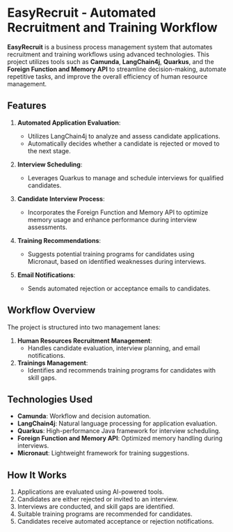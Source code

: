 # EasyRecruit - Automated Recruitment and Training Workflow

**EasyRecruit** is a business process management system that automates recruitment and training workflows using advanced technologies. This project utilizes tools such as **Camunda**, **LangChain4j**, **Quarkus**, and the **Foreign Function and Memory API** to streamline decision-making, automate repetitive tasks, and improve the overall efficiency of human resource management.

## Features
1. **Automated Application Evaluation**:
   - Utilizes LangChain4j to analyze and assess candidate applications.
   - Automatically decides whether a candidate is rejected or moved to the next stage.

2. **Interview Scheduling**:
   - Leverages Quarkus to manage and schedule interviews for qualified candidates.

3. **Candidate Interview Process**:
   - Incorporates the Foreign Function and Memory API to optimize memory usage and enhance performance during interview assessments.

4. **Training Recommendations**:
   - Suggests potential training programs for candidates using Micronaut, based on identified weaknesses during interviews.

5. **Email Notifications**:
   - Sends automated rejection or acceptance emails to candidates.

## Workflow Overview
The project is structured into two management lanes:
1. **Human Resources Recruitment Management**:
   - Handles candidate evaluation, interview planning, and email notifications.
2. **Trainings Management**:
   - Identifies and recommends training programs for candidates with skill gaps.

## Technologies Used
- **Camunda**: Workflow and decision automation.
- **LangChain4j**: Natural language processing for application evaluation.
- **Quarkus**: High-performance Java framework for interview scheduling.
- **Foreign Function and Memory API**: Optimized memory handling during interviews.
- **Micronaut**: Lightweight framework for training suggestions.

## How It Works
1. Applications are evaluated using AI-powered tools.
2. Candidates are either rejected or invited to an interview.
3. Interviews are conducted, and skill gaps are identified.
4. Suitable training programs are recommended for candidates.
5. Candidates receive automated acceptance or rejection notifications.

